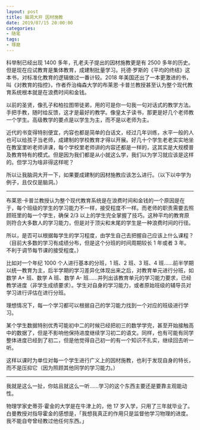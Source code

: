 ```yaml
---
layout: post
title: 脑洞大开 因材施教
date: 2019/07/15 20:00:00
categories:
- 随笔
tags:
- 琢磨
---
```


科举制已经出现 1400 多年，孔老夫子提出的因材施教更是有 2500 多年的历史。但是现在应试教育是集体教育，成建制批量学习。托德·罗斯的《平均的终结》这本书，对标准化教育的逻辑做过一番计较。2018 年美国还出了一本更激进的书，叫《对教育的指控》，作者乔治梅森大学的布莱恩·卡普兰教授甚至认为整个现代教育系统根本就是在浪费时间和金钱。

以前的圣贤，像孔子和柏拉图带徒弟，用的可是你一句我一句对话式的教学方法。手把手教，随时给反馈，这才是最好的教学。像皇太子读书，那更是好几个老师教一个学生。高级教学的要点是以学生为主，而不是以老师为主。

近代的书变得特别便宜，内容也都是简单的白话文，经过几年训练，水平一般的人也可以给孩子当老师，成建制的学校教育才得以开展。好几十个学生老老实实地坐在教室里听老师讲课，每个学校里老师讲的内容还都是一样的，这其实是大规模普及教育特有的模式。但是因为我们都是从小就这么学，我们以为学习就应该是这样的。但学习为啥非得这样呢？

所以让我脑洞大开一下，如果要成建制的因材施教应该怎么进行。（以下以中学为例子，且仅仅是脑洞。）

---

布莱恩·卡普兰教授认为整个现代教育系统是在浪费时间和金钱的一个原因是在于，每个班级的学生的学习能力不一样，接受程度不一样。而老师的职责需要去照顾班里的每一个学生，确保 2/3 以上的学生完全掌握了技巧。这种平均的教育原则符合大多数人的学习能力，但是对于顶尖和末尾的学生是一种浪费时间的行径。

所以，是否可以根据每学生的学习程度，由学生自己去把握自己应该上什么课程？（目前大多数的学习有成绩分布，但是这个分班的时间周期较长 1 年或者 3 年。不利于调节每节课的接受程度。）

比如对一个年纪 1000 个人进行基本的分班，1 班、2 班、3 班、4 班……前半学期以统一教育为主，后半学期的学习差异化体现出来之后，对教育单元进行分班，如 数学 A+ 班、数学 A 班、数学 A- 班……并列出该教育单元的学习能力要求，已经教学进度（非学生成绩要求）。学生对自身的学习能力，或者原始班级的辅导员对学习进行评估在进行分班。

理想情况下，每一个学习都可以根据自己的学习能力找到一个对应的班级进行学习。

某个学生数据特别优秀可能初中二的时候已经把初三的数学学完，甚至开始接触高中的数据了，但是不影响他保持进度继续学习初二的语文。同样，也有可能有同学整体进度已经到了初二，但是他觉得自己初一的有一个知识不扎实，继续回去听一听。

这样以课时为单位对每一个学生进行广义上的因材施教，也利于发现自身的特长，而不是压抑它（因为照顾其他同学的学习能力。）

---

我就是这么一扯，你姑且就这么一听……学习的这个东西主要还是要靠主观能动性。

物理学家史蒂芬·霍金的大学是在牛津上的，他 17 岁入学，只用了三年就毕业了。白曼教授对指导霍金的感想是，「我想我真正的作用只是监督他学习物理的进度。我不能自夸曾经教过他任何东西。」
